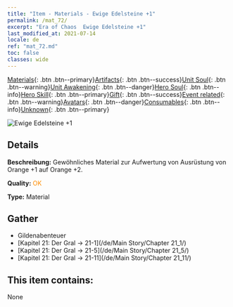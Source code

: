 ```yaml
---
title: "Item - Materials - Ewige Edelsteine +1"
permalink: /mat_72/
excerpt: "Era of Chaos  Ewige Edelsteine +1"
last_modified_at: 2021-07-14
locale: de
ref: "mat_72.md"
toc: false
classes: wide
---
```

 [Materials](/ItemsDE/){: .btn .btn--primary}[Artifacts](/ItemsDE/Artifacts/){: .btn .btn--success}[Unit Soul](/ItemsDE/UnitSoul/){: .btn .btn--warning}[Unit Awakening](/ItemsDE/UnitAwakening/){: .btn .btn--danger}[Hero Soul](/ItemsDE/HeroSoul/){: .btn .btn--info}[Hero Skill](/ItemsDE/HeroSkill/){: .btn .btn--primary}[Gift](/ItemsDE/Gift/){: .btn .btn--success}[Event related](/ItemsDE/Events/){: .btn .btn--warning}[Avatars](/ItemsDE/Avatars/){: .btn .btn--danger}[Consumables](/ItemsDE/Consumables/){: .btn .btn--info}[Unknown](/ItemsDE/Unknown/){: .btn .btn--primary}

 ![Ewige Edelsteine +1](/images/t/i_cailiao_baoshi3.png)

## Details
 **Beschreibung:** Gewöhnliches Material zur Aufwertung von Ausrüstung von Orange +1 auf Orange +2.

 **Quality:** <span style="color: #FF8C00">OK</span>

 **Type:** Material

## Gather

*    Gildenabenteuer 
*    [Kapitel 21: Der Gral -> 21-1](/de/Main Story/Chapter 21_1/) 
*    [Kapitel 21: Der Gral -> 21-5](/de/Main Story/Chapter 21_5/) 
*    [Kapitel 21: Der Gral -> 21-11](/de/Main Story/Chapter 21_11/) 

## This item contains:

  None

